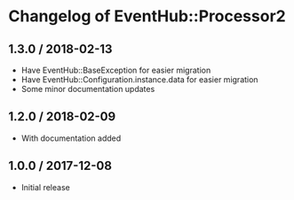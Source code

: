 # Changelog of EventHub::Processor2

## 1.3.0 / 2018-02-13

* Have EventHub::BaseException for easier migration
* Have EventHub::Configuration.instance.data for easier migration
* Some minor documentation updates

## 1.2.0 / 2018-02-09

* With documentation added

## 1.0.0 / 2017-12-08

* Initial release
